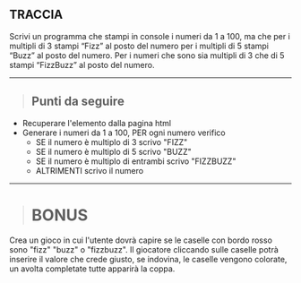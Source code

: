 ## TRACCIA
Scrivi un programma che stampi in console i numeri da 1 a 100, ma che
per i multipli di 3 stampi “Fizz” al posto del numero
per i multipli di 5 stampi “Buzz” al posto del numero.
Per i numeri che sono sia multipli di 3 che di 5 stampi “FizzBuzz” al posto del numero.

---

> ## Punti da seguire
- Recuperare l'elemento dalla pagina html
- Generare i numeri da 1 a 100, PER ogni numero verifico
    - SE il numero è multiplo di 3 scrivo "FIZZ"
    - SE il numero è multiplo di 5 scrivo "BUZZ"
    - SE il numero è multiplo di entrambi scrivo "FIZZBUZZ"
    - ALTRIMENTI scrivo il numero

---

># BONUS
Crea un gioco in cui l'utente dovrà capire se le caselle con bordo rosso sono "fizz" "buzz" o "fizzbuzz". Il giocatore cliccando sulle caselle potrà inserire il valore che crede giusto, se indovina, le caselle vengono colorate, un avolta completate tutte apparirà la coppa.
